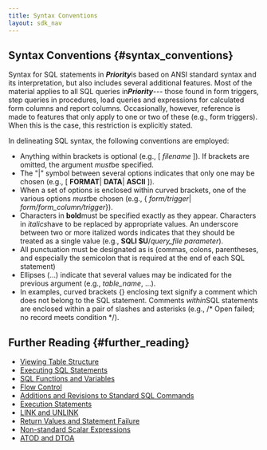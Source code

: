 ```yaml
---
title: Syntax Conventions
layout: sdk_nav
---
```


## Syntax Conventions {#syntax_conventions}

Syntax for SQL statements in ***Priority***is based on ANSI standard
syntax and its interpretation, but also includes several additional
features. Most of the material applies to all SQL queries
in***Priority***--- those found in form triggers, step queries in
procedures, load queries and expressions for calculated form columns and
report columns. Occasionally, however, reference is made to features
that only apply to one or two of these (e.g., form triggers). When this
is the case, this restriction is explicitly stated.

In delineating SQL syntax, the following conventions are employed:

-   Anything within brackets is optional (e.g., \[ *filename* \]). If
    brackets are omitted, the argument *must*be specified.
-   The "\|" symbol between several options indicates that only one may
    be chosen (e.g., \[ **FORMAT**\| **DATA**\| **ASCII** \]).
-   When a set of options is enclosed within curved brackets, one of the
    various options *must*be chosen (e.g., { *form/trigger*\|
    *form/form_column/trigger*}).
-   Characters in **bold**must be specified exactly as they appear.
    Characters in *italics*have to be replaced by appropriate values. An
    underscore between two or more italized words indicates that they
    should be treated as a single value (e.g., **SQLI \$U**/*query_file
    parameter*).
-   All punctuation must be designated as is (commas, colons,
    parentheses, and especially the semicolon that is required at the
    end of each SQL statement)
-   Ellipses (\...) indicate that several values may be indicated for
    the previous argument (e.g., *table_name*, \...).
-   In examples, curved brackets {} enclosing text signify a comment
    which does not belong to the SQL statement. Comments *within*SQL
    statements are enclosed within a pair of slashes and asterisks
    (e.g., /\* Open failed; no record meets condition \*/).

## Further Reading {#further_reading}

-   [Viewing Table Structure](Viewing_Table_Structure "wikilink")
-   [Executing SQL Statements](Executing_SQL_Statements "wikilink")
-   [SQL Functions and
    Variables](SQL_Functions_and_Variables "wikilink")
-   [Flow Control](Flow_Control "wikilink")
-   [Additions and Revisions to Standard SQL
    Commands](Additions_and_Revisions_to_Standard_SQL_Commands "wikilink")
-   [Execution Statements](Execution_Statements "wikilink")
-   [LINK and UNLINK](LINK_and_UNLINK "wikilink")
-   [Return Values and Statement
    Failure](Return_Values_and_Statement_Failure "wikilink")
-   [Non-standard Scalar
    Expressions](Non-standard_Scalar_Expressions "wikilink")
-   [ATOD and DTOA](ATOD_and_DTOA "wikilink")
